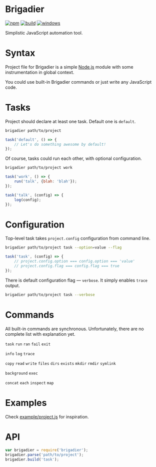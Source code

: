 # Brigadier

[![npm](https://img.shields.io/npm/v/brigadier.svg)](https://www.npmjs.com/package/brigadier)
[![build](https://travis-ci.org/chge/brigadier.svg?branch=master)](https://travis-ci.org/chge/brigadier)
[![windows](https://ci.appveyor.com/api/projects/status/github/chge/brigadier?branch=master&svg=true)](https://ci.appveyor.com/project/chge/brigadier)

Simplistic JavaScript automation tool.

# Syntax

Project file for Brigadier is a simple [Node.js](https://nodejs.org/) module with some instrumentation in global context.

You could use built-in Brigadier commands or just write any JavaScript code.

# Tasks

Project should declare at least one task. Default one is `default`.

```sh
brigadier path/to/project
```
```js
task('default', () => {
	// Let's do something awesome by default!
});
```

Of course, tasks could run each other, with optional configuration.

```sh
brigadier path/to/project work
```
```js
task('work', () => {
	run('talk', {blah: 'blah'});
});

task('talk', (config) => {
	log(config);
});
```

# Configuration

Top-level task takes `project.config` configuration from command line.

```sh
brigadier path/to/project task --option=value --flag
```
```js
task('task', (config) => {
	// project.config.option === config.option === 'value'
	// project.config.flag === config.flag === true
});
```

There is default configuration flag — `verbose`. It simply enables `trace` output.

```sh
brigadier path/to/project task --verbose
```

# Commands

All built-in commands are synchronous.
Unfortunately, there are no complete list with explanation yet.

`task`
`run`
`ran`
`fail`
`exit`

`info`
`log`
`trace`

`copy`
`read`
`write`
`files`
`dirs`
`exists`
`mkdir`
`rmdir`
`symlink`

`background`
`exec`

`concat`
`each`
`inspect`
`map`

# Examples

Check [example/project.js](example/project.js) for inspiration.

# API

```js
var brigadier = require('brigadier');
brigadier.parse('path/to/project');
brigadier.build('task');
```
